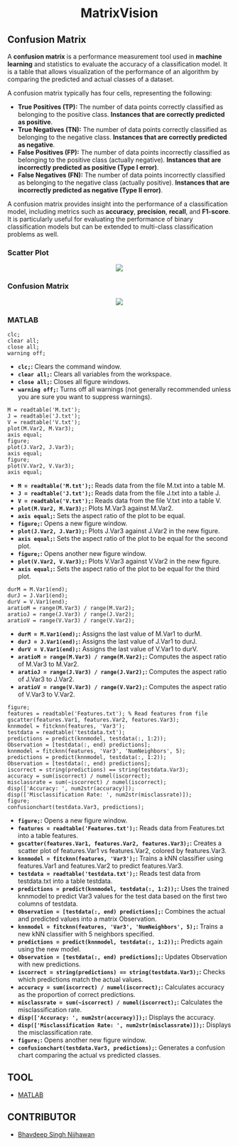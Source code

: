 <h1 align="center">MatrixVision</h1>

## Confusion Matrix

A **confusion matrix** is a performance measurement tool used in **machine learning** and statistics to evaluate the accuracy of a classification model. It is a table that allows visualization of the performance of an algorithm by comparing the predicted and actual classes of a dataset.

A confusion matrix typically has four cells, representing the following:

- **True Positives (TP):** The number of data points correctly classified as belonging to the positive class. **Instances that are correctly predicted as positive**.
- **True Negatives (TN):** The number of data points correctly classified as belonging to the negative class. **Instances that are correctly predicted as negative**.
- **False Positives (FP):** The number of data points incorrectly classified as belonging to the positive class (actually negative). **Instances that are incorrectly predicted as positive (Type I error)**.
- **False Negatives (FN):** The number of data points incorrectly classified as belonging to the negative class (actually positive). **Instances that are incorrectly predicted as negative (Type II error)**.

A confusion matrix provides insight into the performance of a classification model, including metrics such as **accuracy**, **precision**, **recall**, and **F1-score**. It is particularly useful for evaluating the performance of binary classification models but can be extended to multi-class classification problems as well.

### Scatter Plot

<p align="center">
  <img src="https://github.com/BhavdeepSinghNijhawan/MatrixVision/assets/143419096/8885e86f-92f3-4bd7-97ef-e2988a189ee8" />
</p>

### Confusion Matrix

<p align="center">
  <img src="https://github.com/BhavdeepSinghNijhawan/MatrixVision/assets/143419096/84751a93-cb06-4156-b60d-b1c162392d6d" />
</p>

### MATLAB

```
clc;
clear all;
close all;
warning off;
```

- **`clc;`:** Clears the command window.
- **`clear all;`:** Clears all variables from the workspace.
- **`close all;`:** Closes all figure windows.
- **`warning off;`:** Turns off all warnings (not generally recommended unless you are sure you want to suppress warnings).

```
M = readtable('M.txt');
J = readtable('J.txt');
V = readtable('V.txt');
plot(M.Var2, M.Var3);
axis equal;
figure;
plot(J.Var2, J.Var3);
axis equal;
figure;
plot(V.Var2, V.Var3);
axis equal;
```

- **`M = readtable('M.txt');`:** Reads data from the file M.txt into a table M.
- **`J = readtable('J.txt');`:** Reads data from the file J.txt into a table J.
- **`V = readtable('V.txt');`:** Reads data from the file V.txt into a table V.
- **`plot(M.Var2, M.Var3);`:** Plots M.Var3 against M.Var2.
- **`axis equal;`:** Sets the aspect ratio of the plot to be equal.
- **`figure;`:** Opens a new figure window.
- **`plot(J.Var2, J.Var3);`:** Plots J.Var3 against J.Var2 in the new figure.
- **`axis equal;`:** Sets the aspect ratio of the plot to be equal for the second plot.
- **`figure;`:** Opens another new figure window.
- **`plot(V.Var2, V.Var3);`:** Plots V.Var3 against V.Var2 in the new figure.
- **`axis equal;`:** Sets the aspect ratio of the plot to be equal for the third plot.

```
durM = M.Var1(end);
durJ = J.Var1(end);
durV = V.Var1(end);
aratioM = range(M.Var3) / range(M.Var2);
aratioJ = range(J.Var3) / range(J.Var2);
aratioV = range(V.Var3) / range(V.Var2);
```

- **`durM = M.Var1(end);`:** Assigns the last value of M.Var1 to durM.
- **`durJ = J.Var1(end);`:** Assigns the last value of J.Var1 to durJ.
- **`durV = V.Var1(end);`:** Assigns the last value of V.Var1 to durV.
- **`aratioM = range(M.Var3) / range(M.Var2);`:** Computes the aspect ratio of M.Var3 to M.Var2.
- **`aratioJ = range(J.Var3) / range(J.Var2);`:** Computes the aspect ratio of J.Var3 to J.Var2.
- **`aratioV = range(V.Var3) / range(V.Var2);`:** Computes the aspect ratio of V.Var3 to V.Var2.

```
figure;
features = readtable('Features.txt'); % Read features from file
gscatter(features.Var1, features.Var2, features.Var3);
knnmodel = fitcknn(features, 'Var3');
testdata = readtable('testdata.txt');
predictions = predict(knnmodel, testdata(:, 1:2));
Observation = [testdata(:, end) predictions];
knnmodel = fitcknn(features, 'Var3', 'NumNeighbors', 5);
predictions = predict(knnmodel, testdata(:, 1:2));
Observation = [testdata(:, end) predictions];
iscorrect = string(predictions) == string(testdata.Var3);
accuracy = sum(iscorrect) / numel(iscorrect);
misclassrate = sum(~iscorrect) / numel(iscorrect);
disp(['Accuracy: ', num2str(accuracy)]);
disp(['Misclassification Rate: ', num2str(misclassrate)]);
figure;
confusionchart(testdata.Var3, predictions);
```

- **`figure;`:** Opens a new figure window.
- **`features = readtable('Features.txt');`:** Reads data from Features.txt into a table features.
- **`gscatter(features.Var1, features.Var2, features.Var3);`:** Creates a scatter plot of features.Var1 vs features.Var2, colored by features.Var3.
- **`knnmodel = fitcknn(features, 'Var3');`:** Trains a kNN classifier using features.Var1 and features.Var2 to predict features.Var3.
- **`testdata = readtable('testdata.txt');`:** Reads test data from testdata.txt into a table testdata.
- **`predictions = predict(knnmodel, testdata(:, 1:2));`:** Uses the trained knnmodel to predict Var3 values for the test data based on the first two columns of testdata.
- **`Observation = [testdata(:, end) predictions];`:** Combines the actual and predicted values into a matrix Observation.
- **`knnmodel = fitcknn(features, 'Var3', 'NumNeighbors', 5);`:** Trains a new kNN classifier with 5 neighbors specified.
- **`predictions = predict(knnmodel, testdata(:, 1:2));`:** Predicts again using the new model.
- **`Observation = [testdata(:, end) predictions];`:** Updates Observation with new predictions.
- **`iscorrect = string(predictions) == string(testdata.Var3);`:** Checks which predictions match the actual values.
- **`accuracy = sum(iscorrect) / numel(iscorrect);`:** Calculates accuracy as the proportion of correct predictions.
- **`misclassrate = sum(~iscorrect) / numel(iscorrect);`:** Calculates the misclassification rate.
- **`disp(['Accuracy: ', num2str(accuracy)]);`:** Displays the accuracy.
- **`disp(['Misclassification Rate: ', num2str(misclassrate)]);`:** Displays the misclassification rate.
- **`figure;`:** Opens another new figure window.
- **`confusionchart(testdata.Var3, predictions);`:** Generates a confusion chart comparing the actual vs predicted classes.

## TOOL

- [MATLAB](https://matlab.mathworks.com/)

## CONTRIBUTOR

- [Bhavdeep Singh Nijhawan](https://www.linkedin.com/in/bhavdeep-singh-nijhawan-739634280)

